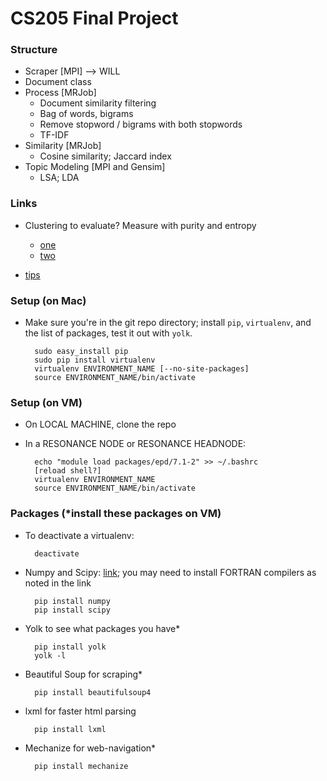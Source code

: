 # CS205 Final Project

### Structure
- Scraper [MPI] --> WILL
- Document class
- Process [MRJob]
    * Document similarity filtering
    * Bag of words, bigrams
    * Remove stopword / bigrams with both stopwords
    * TF-IDF
- Similarity [MRJob]
    * Cosine similarity; Jaccard index
- Topic Modeling [MPI and Gensim]
    * LSA; LDA

### Links
- Clustering to evaluate? Measure with purity and entropy
    * [one](http://ieeexplore.ieee.org/stamp/stamp.jsp?tp=&arnumber=5571521)
    * [two](http://favi.com.vn/wp-content/uploads/2012/05/pg049_Similarity_Measures_for_Text_Document_Clustering.pdf)

- [tips](http://stackoverflow.com/questions/2380394/simple-implementation-of-n-gram-tf-idf-and-cosine-similarity-in-python?rq=1)

### Setup (on Mac)
- Make sure you're in the git repo directory; install `pip`, `virtualenv`, and the list of packages, test it out with `yolk`.

        sudo easy_install pip
        sudo pip install virtualenv
        virtualenv ENVIRONMENT_NAME [--no-site-packages]
        source ENVIRONMENT_NAME/bin/activate

### Setup (on VM)
- On LOCAL MACHINE, clone the repo
- In a RESONANCE NODE or RESONANCE HEADNODE:

        echo "module load packages/epd/7.1-2" >> ~/.bashrc
        [reload shell?]
        virtualenv ENVIRONMENT_NAME
        source ENVIRONMENT_NAME/bin/activate


### Packages (*install these packages on VM)
- To deactivate a virtualenv:

        deactivate

- Numpy and Scipy: [link](http://www.scipy.org/Installing_SciPy/Mac_OS_X); you may need to install FORTRAN compilers as noted in the link

        pip install numpy
        pip install scipy

- Yolk to see what packages you have*

        pip install yolk
        yolk -l

- Beautiful Soup for scraping*

        pip install beautifulsoup4

- lxml for faster html parsing

        pip install lxml

- Mechanize for web-navigation*

        pip install mechanize